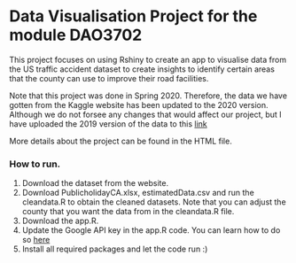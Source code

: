# Data Visualisation Project for the module DAO3702

This project focuses on using Rshiny to create an app to visualise data from the US traffic accident dataset to create insights to identify certain areas that the county can use to improve their road facilities. 

Note that this project was done in Spring 2020. Therefore, the data we have gotten from the Kaggle website has been updated to the 2020 version. Although we do not forsee any changes that would affect our project, but I have uploaded the 2019 version of the data to this [link](https://drive.google.com/file/d/1RFrn6NHNZKBdAVgrqPO80xL3AyCX3Gfx/view?usp=sharing)

More details about the project can be found in the HTML file. 

### How to run.

1) Download the dataset from the website. 
2) Download PublicholidayCA.xlsx, estimatedData.csv and run the cleandata.R to obtain the cleaned datasets. 
Note that you can adjust the county that you want the data from in the cleandata.R file.
3) Download the app.R.
4) Update the Google API key in the app.R code. You can learn how to do so [here](https://developers.google.com/maps/documentation/javascript/get-api-key?authuser=3)
5) Install all required packages and let the code run :)

